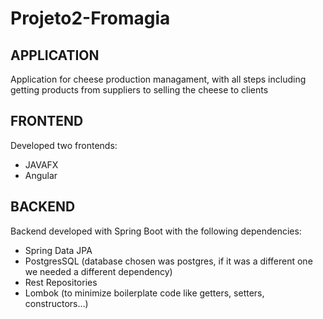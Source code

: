 # Projeto2-Fromagia

## APPLICATION
Application for cheese production managament, with all steps including getting products from suppliers to selling the cheese to clients

## FRONTEND
Developed two frontends:
  - JAVAFX
  - Angular

## BACKEND
Backend developed with Spring Boot with the following dependencies:
  - Spring Data JPA
  - PostgresSQL (database chosen was postgres, if it was a different one we needed a different dependency)
  - Rest Repositories
  - Lombok (to minimize boilerplate code like getters, setters, constructors...)
